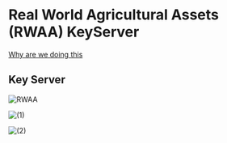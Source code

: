 # Real World Agricultural Assets (RWAA) KeyServer
[Why are we doing this](https://docs.google.com/presentation/d/1065xpZfnGvN4LmZfkarRuTwEnq4Y6w1_41VkStHjsZM/edit?usp=sharing)

## Key Server
![RWAA](https://github.com/rwaa-eth/RAWWServer/assets/41980722/84a19395-5ec9-469e-89b4-1a955244fd52)


![ (1)](https://github.com/rwaa-eth/RAWWServer/assets/41980722/cfcb0a2c-aa7a-4ffb-a354-fb29bec55248)


![ (2)](https://github.com/rwaa-eth/RAWWServer/assets/41980722/c3d79961-3552-4d0a-8b36-860d6609793d)
